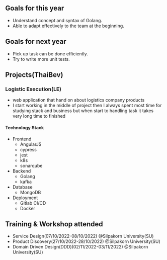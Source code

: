 ## Goals for this year

- Understand concept and syntax of Golang.
- Able to adapt effectively to the team at the beginning.

## Goals for next year

- Pick up task can be done efficiently.
- Try to write more unit tests.

## Projects(ThaiBev)

### Logistic Execution(LE)

- web application that hand on about logistics company products
- I start working in the middle of project then I always spent most time for studying stack and business but when start to handling task it takes very long time to finished

#### Technology Stack

- Frontend
  - AngularJS
  - cypress
  - jest
  - k8s
  - sonarqube
- Backend
  - Golang
  - kafka
- Database
  - MongoDB
- Deployment
  - Gitlab CI/CD
  - Docker

## Training & Workshop attended

- Service Design(07/10/2022-08/10/2022) @Silpakorn University(SU)
- Product Discovery(27/10/2022-28/10/2022) @Silpakorn University(SU)
- Domain Driven Design(DDD)(02/11/2022-03/11/2022) @Silpakorn University(SU)
